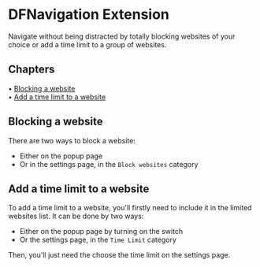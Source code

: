 # DFNavigation Extension

Navigate without being distracted by totally blocking websites of your choice or add a time limit to a group of websites.

## Chapters

<p>
  • <a href="#blocking a website">Blocking a website</a></br>
  • <a href="#add a time limit to a website">Add a time limit to a website</a></br>
</p>

## Blocking a website

There are two ways to block a website: 
- Either on the popup page
- Or in the settings page, in the `Block websites` category

## Add a time limit to a website

To add a time limit to a website, you'll firstly need to include it in the limited websites list. It can be done by two ways:
- Either on the popup page by turning on the switch
- Or the settings page, in the `Time Limit` category

Then, you'll just need the choose the time limit on the settings page.
